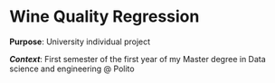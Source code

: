 # Wine Quality Regression
**Purpose**: University individual project

***Context***: First semester of the first year of my Master degree in Data science and engineering @ Polito

